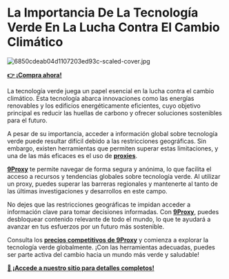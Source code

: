 # La Importancia De La Tecnología Verde En La Lucha Contra El Cambio Climático

![6850cdeab04d1107203ed93c-scaled-cover.jpg](https://miro.medium.com/v2/resize:fit:1100/format:webp/0*sv5KBsVqw2pTbcae.jpg)

**[👉 ¡Compra ahora!](https://the9proxy.short.gy/github-pricing-sophie89)**

La tecnología verde juega un papel esencial en la lucha contra el cambio climático. Esta tecnología abarca innovaciones como las energías renovables y los edificios energéticamente eficientes, cuyo objetivo principal es reducir las huellas de carbono y ofrecer soluciones sostenibles para el futuro.

A pesar de su importancia, acceder a información global sobre tecnología verde puede resultar difícil debido a las restricciones geográficas. Sin embargo, existen herramientas que permiten superar estas limitaciones, y una de las más eficaces es el uso de **[proxies](https://the9proxy.short.gy/github-homepage-sophie89)**.

**[9Proxy](https://the9proxy.short.gy/github-homepage-sophie89)** te permite navegar de forma segura y anónima, lo que facilita el acceso a recursos y tendencias globales sobre tecnología verde. Al utilizar un proxy, puedes superar las barreras regionales y mantenerte al tanto de las últimas investigaciones y desarrollos en este campo.

No dejes que las restricciones geográficas te impidan acceder a información clave para tomar decisiones informadas. Con **[9Proxy](https://the9proxy.short.gy/github-homepage-sophie89)**, puedes desbloquear contenido relevante de todo el mundo, lo que te ayudará a avanzar en tus esfuerzos por un futuro más sostenible.

Consulta los **[precios competitivos de 9Proxy](https://the9proxy.short.gy/github-pricing-sophie89)** y comienza a explorar la tecnología verde globalmente. ¡Con las herramientas adecuadas, puedes ser parte activa del cambio hacia un mundo más verde y saludable!

**[📍 ¡Accede a nuestro sitio para detalles completos!](https://the9proxy.short.gy/github-homepage-sophie89)**
